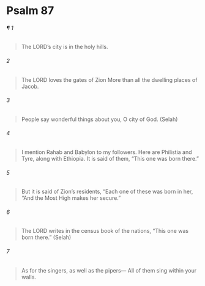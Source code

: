 # Psalm 87
###### ¶ 1
> The LORD’s city is in the holy hills.
###### 2
> The LORD loves the gates of Zion
> More than all the dwelling places of Jacob.
###### 3
> People say wonderful things about you,
> O city of God. (Selah)
###### 4
> I mention Rahab and Babylon to my followers.
> Here are Philistia and Tyre, along with Ethiopia.
> It is said of them, “This one was born there.”
###### 5
> But it is said of Zion’s residents,
> “Each one of these was born in her,
> “And the Most High makes her secure.”
###### 6
> The LORD writes in the census book of the nations,
> “This one was born there.” (Selah)
###### 7
> As for the singers, as well as the pipers—
> All of them sing within your walls.
